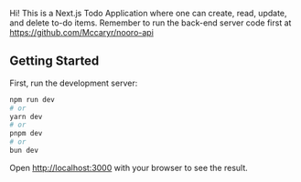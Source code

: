 Hi! This is a Next.js Todo Application where one can create, read, update, and delete to-do items.
Remember to run the back-end server code first at https://github.com/Mccaryr/nooro-api

## Getting Started

First, run the development server:

```bash
npm run dev
# or
yarn dev
# or
pnpm dev
# or
bun dev
```

Open [http://localhost:3000](http://localhost:3000) with your browser to see the result.



